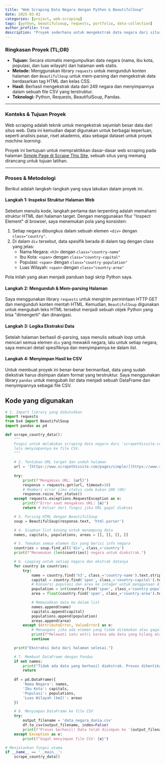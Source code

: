 ```yaml
---
title: "Web Scraping Data Negara dengan Python & BeautifulSoup"
date: 2025-03-02
categories: [project, web-scraping]
tags: [python, beautifulsoup, requests, portfolio, data-collection]
author_profile: true
description: "Proyek sederhana untuk mengekstrak data negara dari situs latihan scrapethissite.com"
---
```


### Ringkasan Proyek (TL;DR)

* **Tujuan:** Secara otomatis mengumpulkan data negara (nama, ibu kota, populasi, dan luas wilayah) dari halaman web statis.
* **Metode:** Menggunakan library `requests` untuk mengunduh konten halaman dan `BeautifulSoup` untuk mem-parsing dan mengekstrak data berdasarkan tag HTML dan kelas CSS.
* **Hasil:** Berhasil mengekstrak data dari 249 negara dan menyimpannya dalam sebuah file CSV yang terstruktur.
* **Teknologi:** Python, Requests, BeautifulSoup, Pandas.

---

### Konteks & Tujuan Proyek

Web scraping adalah teknik untuk mengekstrak sejumlah besar data dari situs web. Data ini kemudian dapat digunakan untuk berbagai keperluan, seperti analisis pasar, riset akademis, atau sebagai dataset untuk proyek *machine learning*.

Proyek ini bertujuan untuk mempraktikkan dasar-dasar web scraping pada halaman [Simple Page di Scrape This Site](https://www.scrapethissite.com/pages/simple/), sebuah situs yang memang dirancang untuk tujuan latihan.

---

### Proses & Metodologi

Berikut adalah langkah-langkah yang saya lakukan dalam proyek ini.

#### Langkah 1: Inspeksi Struktur Halaman Web

Sebelum menulis kode, langkah pertama dan terpenting adalah memahami struktur HTML dari halaman target. Dengan menggunakan fitur "Inspect Element" di browser, saya menemukan pola yang konsisten:

1.  Setiap negara dibungkus dalam sebuah elemen `<div>` dengan `class="country"`.
2.  Di dalam `div` tersebut, data spesifik berada di dalam tag dengan class yang jelas:
    * Nama Negara: `<h3>` dengan `class="country-name"`
    * Ibu Kota: `<span>` dengan `class="country-capital"`
    * Populasi: `<span>` dengan `class="country-population"`
    * Luas Wilayah: `<span>` dengan `class="country-area"`

Pola inilah yang akan menjadi panduan bagi skrip Python saya.

#### Langkah 2: Mengunduh & Mem-parsing Halaman

Saya menggunakan library `requests` untuk mengirim permintaan HTTP GET dan mengunduh konten mentah HTML. Kemudian, `BeautifulSoup` digunakan untuk mengubah teks HTML tersebut menjadi sebuah objek Python yang bisa "dimengerti" dan dinavigasi.

#### Langkah 3: Logika Ekstraksi Data

Setelah halaman berhasil di-parsing, saya menulis sebuah *loop* untuk mencari semua elemen `div` yang mewakili negara, lalu untuk setiap negara, saya mencari detail spesifiknya dan menyimpannya ke dalam *list*.

#### Langkah 4: Menyimpan Hasil ke CSV

Untuk membuat proyek ini benar-benar bermanfaat, data yang sudah diekstrak harus disimpan dalam format yang terstruktur. Saya menggunakan library `pandas` untuk mengubah *list* data menjadi sebuah DataFrame dan menyimpannya sebagai file CSV.

## Kode yang digunakan

```python
# 1. Import library yang dibutuhkan
import requests
from bs4 import BeautifulSoup
import pandas as pd

def scrape_country_data():
    """
    Fungsi untuk melakukan scraping data negara dari 'scrapethissite.com',
    lalu menyimpannya ke file CSV.
    """
    
    # 2. Tentukan URL target dan unduh halaman
    url = '[https://www.scrapethissite.com/pages/simple/](https://www.scrapethissite.com/pages/simple/)'
    
    try:
        print(f"Mengakses URL: {url}")
        response = requests.get(url, timeout=10)
        # Memberi error jika status code bukan 200 (OK)
        response.raise_for_status() 
    except requests.exceptions.RequestException as e:
        print(f"Error saat mengakses URL: {e}")
        return # Keluar dari fungsi jika URL gagal diakses

    # 3. Parsing HTML dengan BeautifulSoup
    soup = BeautifulSoup(response.text, 'html.parser')

    # 4. Siapkan list kosong untuk menampung data
    names, capitals, populations, areas = [], [], [], []

    # 5. Temukan semua elemen div yang berisi info negara
    countries = soup.find_all('div', class_='country')
    print(f"Menemukan {len(countries)} negara untuk diekstrak.")

    # 6. Looping untuk setiap negara dan ekstrak datanya
    for country in countries:
        try:
            name = country.find('h3', class_='country-name').text.strip()
            capital = country.find('span', class_='country-capital').text.strip()
            # Konversi populasi dan area ke integer untuk penggunaan di masa depan
            population = int(country.find('span', class_='country-population').text.strip())
            area = float(country.find('span', class_='country-area').text.strip())

            # Memasukkan data ke dalam list
            names.append(name)
            capitals.append(capital)
            populations.append(population)
            areas.append(area)
        except (AttributeError, ValueError) as e:
            # Menangani jika ada elemen yang tidak ditemukan atau gagal konversi tipe data
            print(f"Melewati satu entri karena ada data yang hilang atau format salah: {e}")
            continue

    print("Ekstraksi data dari halaman selesai.")

    # 7. Membuat DataFrame dengan Pandas
    if not names:
        print("Tidak ada data yang berhasil diekstrak. Proses dihentikan.")
        return
        
    df = pd.DataFrame({
        'Nama Negara': names,
        'Ibu Kota': capitals,
        'Populasi': populations,
        'Luas Wilayah (km2)': areas
    })

    # 8. Menyimpan DataFrame ke file CSV
    try:
        output_filename = 'data_negara_dunia.csv'
        df.to_csv(output_filename, index=False)
        print(f"Proses berhasil! Data telah disimpan ke '{output_filename}'")
    except Exception as e:
        print(f"Gagal menyimpan file CSV: {e}")

# Menjalankan fungsi utama
if __name__ == '__main__':
    scrape_country_data()
```